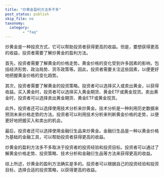 ```yaml
---
title: "炒黄金盈利方法多不多"
post_status: publish
skip_file: no
taxonomy:
  category:
        - "faq"
---
```


炒黄金是一种投资方式，它可以帮助投资者获得更高的收益。但是，要想获得更高的收益，投资者需要了解炒黄金的盈利方法。

首先，投资者需要了解黄金的价格走势。黄金价格的变化受到许多因素的影响，包括经济形势、政治局势、货币政策等。因此，投资者需要关注这些因素，以便更好地把握黄金价格的变化趋势。

其次，投资者需要了解黄金的投资策略。投资者可以选择买入或卖出黄金，以获得收益。买入黄金时，投资者可以选择买入黄金期货、黄金ETF或黄金现货。卖出黄金时，投资者可以选择卖出黄金期货、黄金ETF或黄金现货。

此外，投资者还可以选择使用技术分析来炒黄金。技术分析是一种利用历史数据来预测未来价格走势的方法。投资者可以利用技术分析来判断黄金价格的走势，以便更好地把握买入和卖出的机会。

最后，投资者还可以选择使用金融衍生品来炒黄金。金融衍生品是一种以黄金价格为基础的金融工具，可以帮助投资者获得更高的收益。

炒黄金的盈利方法多不多取决于投资者的投资经验和投资目标。投资者可以通过了解黄金价格走势、投资策略、技术分析和金融衍生品等方法来获得更高的收益。

综上所述，炒黄金的盈利方法确实是多的。投资者可以根据自己的投资经验和投资目标，选择合适的投资策略，以获得更高的收益。
